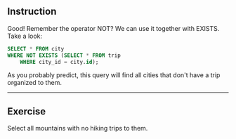 ## Instruction
Good! Remember the operator NOT? We can use it together with EXISTS. Take a look:

````SQL
SELECT * FROM city 
WHERE NOT EXISTS (SELECT * FROM trip 
    WHERE city_id = city.id);
````

As you probably predict, this query will find all cities that don't have a trip organized to them.

---
## Exercise
Select all mountains with no hiking trips to them.